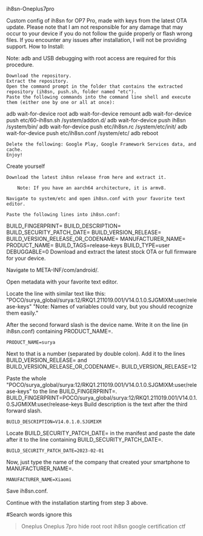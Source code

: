 ih8sn-Oneplus7pro

Custom config of ih8sn for OP7 Pro, made with keys from the latest OTA update. Please note that I am not responsible for any damage that may occur to your device if you do not follow the guide properly or flash wrong files. If you encounter any issues after installation, I will not be providing support.
How to Install:

Note: adb and USB debugging with root access are required for this procedure.

    Download the repository.
    Extract the repository.
    Open the command prompt in the folder that contains the extracted repository (ih8sn, push.sh, folder named "etc").
    Paste the following commands into the command line shell and execute them (either one by one or all at once):
adb wait-for-device root
adb wait-for-device remount adb wait-for-device push etc/60-ih8sn.sh /system/addon.d/
adb wait-for-device push ih8sn /system/bin/
adb wait-for-device push etc/ih8sn.rc /system/etc/init/
adb wait-for-device push etc/ih8sn.conf /system/etc/
adb reboot
    
    Delete the following: Google Play, Google Framework Services data, and cache.
    Enjoy!

Create yourself

    Download the latest ih8sn release from here and extract it.

        Note: If you have an aarch64 architecture, it is armv8.

    Navigate to system/etc and open ih8sn.conf with your favorite text editor.

    Paste the following lines into ih8sn.conf:
BUILD_FINGERPRINT=
BUILD_DESCRIPTION=
BUILD_SECURITY_PATCH_DATE=
BUILD_VERSION_RELEASE=
BUILD_VERSION_RELEASE_OR_CODENAME=
MANUFACTURER_NAME=
PRODUCT_NAME=
BUILD_TAGS=release-keys
BUILD_TYPE=user
DEBUGGABLE=0
Download and extract the latest stock OTA or full firmware for your device.

Navigate to META-INF/com/android/.

Open metadata with your favorite text editor.

Locate the line with similar text like this:
"POCO/surya_global/surya:12/RKQ1.211019.001/V14.0.1.0.SJGMIXM:user/release-keys"
"Note: Names of variables could vary, but you should recognize them easily."

After the second forward slash is the device name. Write it on the line (in ih8sn.conf) containing PRODUCT_NAME=.

    PRODUCT_NAME=surya

Next to that is a number (separated by double colon). Add it to the lines BUILD_VERSION_RELEASE= and BUILD_VERSION_RELEASE_OR_CODENAME=.
BUILD_VERSION_RELEASE=12

Paste the whole "POCO/surya_global/surya:12/RKQ1.211019.001/V14.0.1.0.SJGMIXM:user/release-keys" to the line BUILD_FINGERPRINT=.
BUILD_FINGERPRINT=POCO/surya_global/surya:12/RKQ1.211019.001/V14.0.1.0.SJGMIXM:user/release-keys
Build description is the text after the third forward slash.

    BUILD_DESCRIPTION=V14.0.1.0.SJGMIXM

Locate BUILD_SECURITY_PATCH_DATE= in the manifest and paste the date after it to the line containing BUILD_SECURITY_PATCH_DATE=.

    BUILD_SECURITY_PATCH_DATE=2023-02-01

Now, just type the name of the company that created your smartphone to MANUFACTURER_NAME=.

    MANUFACTURER_NAME=Xiaomi

Save ih8sn.conf.

Continue with the installation starting from step 3 above.

#Search words ignore this
>Oneplus Oneplus 7pro hide root root ih8sn google certification ctf 
